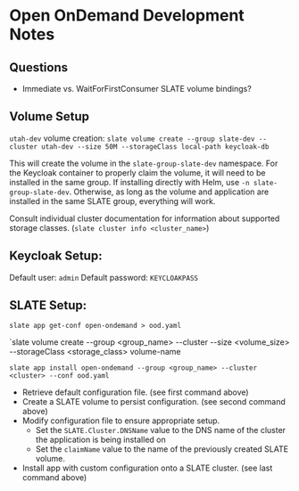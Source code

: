 # Open OnDemand Development Notes



## Questions

* Immediate vs. WaitForFirstConsumer SLATE volume bindings?


## Volume Setup

`utah-dev` volume creation: `slate volume create --group slate-dev --cluster utah-dev --size 50M --storageClass local-path keycloak-db`

This will create the volume in the `slate-group-slate-dev` namespace. 
For the Keycloak container to properly claim the volume, it will need to be installed in the same group. 
If installing directly with Helm, use `-n slate-group-slate-dev`. 
Otherwise, as long as the volume and application are installed in the same SLATE group, everything will work.

Consult individual cluster documentation for information about supported storage classes. (`slate cluster info <cluster_name>`)


## Keycloak Setup:

Default user: `admin`
Default password: `KEYCLOAKPASS`


## SLATE Setup:

`slate app get-conf open-ondemand > ood.yaml`

`slate volume create --group <group_name> --cluster <cluster> --size <volume_size> --storageClass <storage_class> volume-name

`slate app install open-ondemand --group <group_name> --cluster <cluster> --conf ood.yaml`



* Retrieve default configuration file. (see first command above)
* Create a SLATE volume to persist configuration. (see second command above)
* Modify configuration file to ensure appropriate setup.
	* Set the `SLATE.Cluster.DNSName` value to the DNS name of the cluster the application is being installed on
	* Set the `claimName` value to the name of the previously created SLATE volume.
* Install app with custom configuration onto a SLATE cluster. (see last command above)

